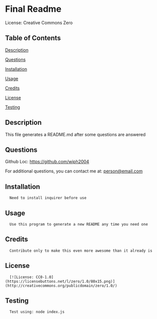 # Final Readme

  License: Creative Commons Zero
      
  ## Table of Contents

  [Description](#description)

  [Questions](#questions)

  [Installation](#installation)

  [Usage](#usage)

  [Credits](#credits)

  [License](#license)

  [Testing](#testing)



  ## Description
  
  This file generates a README.md after some questions are answered    
  
  ## Questions

  Github Loc: https://github.com/wiph2004

  For additional questions, you can contact me at: person@email.com

  ## Installation 

      Need to install inquirer before use
      
  ## Usage 
  
      Use this program to generate a new README any time you need one
      
  ## Credits 

      Contribute only to make this even more awesome than it already is
      
  ## License 

      [![License: CC0-1.0](https://licensebuttons.net/l/zero/1.0/80x15.png)](http://creativecommons.org/publicdomain/zero/1.0/)
      
  ## Testing 

      Test using: node index.js